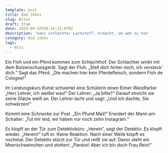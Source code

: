 ```yaml
---
template: post
title: Bad Jokes
slug: Witze
draft: true
date: 2020-09-18T09:16:21.070Z
description: 'Ganz schlechter Lachstoff, erdacht, um weh zu tun'
category: bad jokes
tags:
  - Witz
---
```

Ein Floh und ein Pferd kommen zum Schlachthof. Der Schlachter winkt mit dem Bolzenschussgerät. Sagt der Floh: „Stell dich hinter mich, ich versteck’ dich.“ Sagt das Pferd: „Die machen hier kein Pferdefleisch, sondern Floh de Cologne!“



Im Leistungskurs Kunst schwenkt eine Schülerin einen Eimer Wandfarbe: „Herr Lehrer, ich weißel was!“ Der Lehrer: „Ja bitte?“ Darauf streicht sie seine Glatze weiß an. Der Lehrer lacht und sagt: „Und ich dachte, Sie schwärzen!“



Kommt eine Schnecke zur Post. „Ein Pfund Mail!“ Erwidert der Mann am Schalter: „Tut mir leid, wir haben nur noch zehn Instagram.“



Es klopft an der Tür zum Detektivbüro. „Herein“, sagt der Detektiv. Es klopft wieder. „Herein!“ ruft er. Keine Reaktion. Nach einer Weile klopft es nochmal. Der Detektiv stürzt zur Tür und reißt sie auf. Davor steht ein Meerschweinchen und stottert: „Pardon! Aber ich bin doch Frau Rein!“